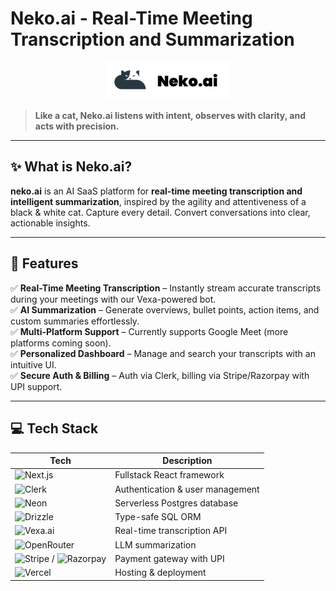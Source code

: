 # Neko.ai - Real-Time Meeting Transcription and Summarization

<p align="center">
  <img src="./public/banner.svg" alt="neko.ai logo" width="200"/>
</p>

> **Like a cat, Neko.ai listens with intent, observes with clarity, and acts with precision.**

---

## ✨ What is Neko.ai?

**neko.ai** is an AI SaaS platform for **real-time meeting transcription and intelligent summarization**, inspired by the agility and attentiveness of a black & white cat. Capture every detail. Convert conversations into clear, actionable insights.

---

## 🚀 Features

✅ **Real-Time Meeting Transcription** – Instantly stream accurate transcripts during your meetings with our Vexa-powered bot.  
✅ **AI Summarization** – Generate overviews, bullet points, action items, and custom summaries effortlessly.  
✅ **Multi-Platform Support** – Currently supports Google Meet (more platforms coming soon).  
✅ **Personalized Dashboard** – Manage and search your transcripts with an intuitive UI.  
✅ **Secure Auth & Billing** – Auth via Clerk, billing via Stripe/Razorpay with UPI support.

---

## 💻 Tech Stack

| Tech | Description |
|------|-------------|
| ![Next.js](https://img.shields.io/badge/Next.js-000000?style=flat-square&logo=nextdotjs&logoColor=white) | Fullstack React framework |
| ![Clerk](https://img.shields.io/badge/Clerk-3E2DCC?style=flat-square&logo=clerk&logoColor=white) | Authentication & user management |
| ![Neon](https://img.shields.io/badge/NeonDB-0A4FFF?style=flat-square&logo=postgresql&logoColor=white) | Serverless Postgres database |
| ![Drizzle](https://img.shields.io/badge/Drizzle%20ORM-FF9E0F?style=flat-square&logoColor=white) | Type-safe SQL ORM |
| ![Vexa.ai](https://img.shields.io/badge/Vexa.ai-14A800?style=flat-square&logoColor=white) | Real-time transcription API |
| ![OpenRouter](https://img.shields.io/badge/OpenRouter.ai-800080?style=flat-square&logoColor=white) | LLM summarization |
| ![Stripe](https://img.shields.io/badge/Stripe-008CDD?style=flat-square&logo=stripe&logoColor=white) / ![Razorpay](https://img.shields.io/badge/Razorpay-0C86EE?style=flat-square&logo=razorpay&logoColor=white) | Payment gateway with UPI |
| ![Vercel](https://img.shields.io/badge/Vercel-000000?style=flat-square&logo=vercel&logoColor=white) | Hosting & deployment |

